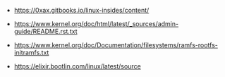 
* https://0xax.gitbooks.io/linux-insides/content/

* https://www.kernel.org/doc/html/latest/_sources/admin-guide/README.rst.txt
* https://www.kernel.org/doc/Documentation/filesystems/ramfs-rootfs-initramfs.txt

* https://elixir.bootlin.com/linux/latest/source
